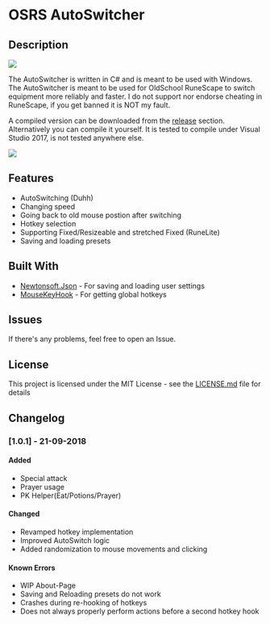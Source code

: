 # OSRS AutoSwitcher

## Description

![](https://i.imgur.com/2WYffe0.png)

The AutoSwitcher is written in C# and is meant to be used with Windows. The AutoSwitcher is meant to be used for OldSchool RuneScape to switch equipment more reliably and faster. I do not support nor endorse cheating in RuneScape, if you get banned it is NOT my fault.

A compiled version can be downloaded from the [release](https://github.com/SDCAAU/OSRS-AutoSwitcher/releases) section. Alternatively you can compile it yourself. It is tested to compile under Visual Studio 2017, is not tested anywhere else. 

![](https://i.imgur.com/LRaaAba.gif)

## Features

* AutoSwitching (Duhh)
* Changing speed
* Going back to old mouse postion after switching
* Hotkey selection
* Supporting Fixed/Resizeable and stretched Fixed (RuneLite)
* Saving and loading presets

## Built With

* [Newtonsoft.Json](https://www.newtonsoft.com/json) - For saving and loading user settings
* [MouseKeyHook](https://www.nuget.org/packages/MouseKeyHook) - For getting global hotkeys

## Issues
If there's any problems, feel free to open an Issue.

## License

This project is licensed under the MIT License - see the [LICENSE.md](LICENSE.md) file for details

## Changelog

### [1.0.1] - 21-09-2018
#### Added
- Special attack
- Prayer usage
- PK Helper(Eat/Potions/Prayer)
#### Changed
- Revamped hotkey implementation
- Improved AutoSwitch logic
- Added randomization to mouse movements and clicking
#### Known Errors
- WIP About-Page
- Saving and Reloading presets do not work
- Crashes during re-hooking of hotkeys
- Does not always properly perform actions before a second hotkey hook
